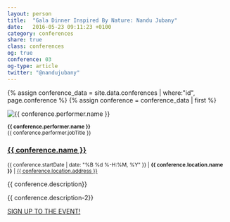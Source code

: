 ```yaml
---
layout: person
title:  "Gala Dinner Inspired By Nature: Nandu Jubany"
date:   2016-05-23 09:11:23 +0100
category: conferences
share: true
class: conferences
og: true
conference: 03
og-type: article
twitter: "@nandujubany"
---
```


{% assign conference_data = site.data.conferences | where:"id", page.conference %}
{% assign conference = conference_data | first %}
<div class="speaker">
	<div class="photo-wrapper rounded"><img src="/assets/img/speakers/{{ conference.performer.image }}" alt="{{ conference.performer.name }}" class="img-responsive"></div>
	<p class="text-alt"><small><strong>{{ conference.performer.name }}</strong><br/>{{ conference.performer.jobTitle }}</small></p>
	<h3 class="name"><a href="{{ conference.offers.url }}">{{ conference.name }}</a></h3>
	<p class="text-alt"><small>{{ conference.startDate | date: "%B %d %-H:%M, %Y" }} | <strong>{{ conference.location.name }}</strong> | <a href="{{ conference.location.googleMap }}">{{ conference.location.address }}</a></small></p>
	<p class="about text-left">{{ conference.description}} </p>
	<p class="about text-left">{{ conference.description-2}} </p>
	<div class="btns-container">
		<a href="/#inscriptions" class="btn btn-md">SIGN UP TO THE EVENT!</a>
	</div>
</div>